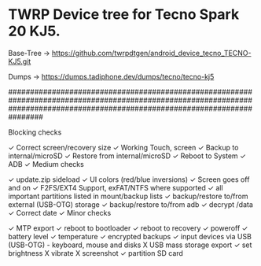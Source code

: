 # TWRP Device tree for Tecno Spark 20 KJ5.

Base-Tree -> https://github.com/twrpdtgen/android_device_tecno_TECNO-KJ5.git

Dumps -> https://dumps.tadiphone.dev/dumps/tecno/tecno-kj5

################################################################################################################################################################################

Blocking checks

 ✓ Correct screen/recovery size
 ✓ Working Touch, screen
 ✓ Backup to internal/microSD
 ✓ Restore from internal/microSD
 ✓ Reboot to System
 ✓ ADB
 ✓ Medium checks

 ✓ update.zip sideload
 ✓ UI colors (red/blue inversions)
 ✓ Screen goes off and on
 ✓ F2FS/EXT4 Support, exFAT/NTFS where supported
 ✓ all important partitions listed in mount/backup lists
 ✓ backup/restore to/from external (USB-OTG) storage
 ✓ backup/restore to/from adb
 ✓ decrypt /data
 ✓ Correct date
 ✓ Minor checks

 ✓ MTP export
 ✓ reboot to bootloader
 ✓ reboot to recovery
 ✓ poweroff
 ✓ battery level
 ✓ temperature
 ✓ encrypted backups
 ✓ input devices via USB (USB-OTG) - keyboard, mouse and disks
 X USB mass storage export
 ✓ set brightness
 X vibrate
 X screenshot
 ✓ partition SD card
